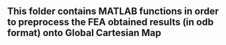 ## This folder contains MATLAB functions in order to preprocess the FEA obtained results (in odb format) onto Global Cartesian Map
